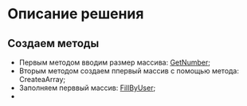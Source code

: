 # Описание решения
## Создаем методы
* Первым методом вводим размер массива: [GetNumber](https://github.com/Berouzze/project/blob/master/flowchart/GetNumber.JPG "GetNumber");
* Вторым методом создаем ппервый массив с помощью метода: CreateaArray;
* Заполняем перввый массив: [FillByUser](https://github.com/Berouzze/project/blob/master/flowchart/FillByUser.JPG "FillByUser");
* 